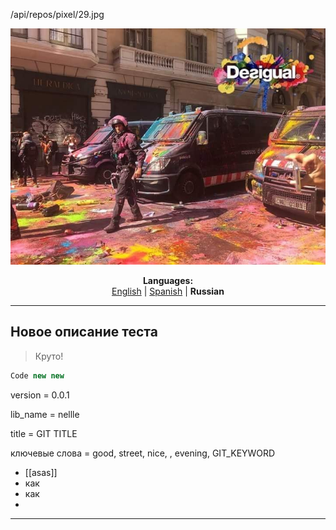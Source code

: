 /api/repos/pixel/29.jpg<p align="center"><img src="https://github.com/markolofsen/nellle/blob/master/.banners/banner_ru.jpg?raw=1" /></p>
<p align="center"><b>Languages:</b><br /><a href="https://github.com/markolofsen/nellle/blob/master/README.md">English</a> | <a href="https://github.com/markolofsen/nellle/blob/master/README_es.md">Spanish</a> | <b>Russian</b></p>

---

## Новое описание теста

> Круто!

```javascript
Code new new
```

version = 0.0.1

lib_name = nellle

title = GIT TITLE

ключевые слова = good, street, nice, , evening, GIT_KEYWORD

* [[asas]]
* как
* как
*

---

